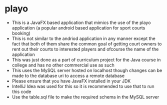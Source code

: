 # playo

- This is a JavaFX based application that mimics the use of the playo application (a popular android based application for sport courts booking)
- This is not similar to the andriod application in any manner except the fact that both of them share the common goal of getting court owners to rent out their courts to interested players and ofcourse the name of the application
- This was just done as a part of curriculum project for the Java course in college and has no other commercial use as such
- This uses the MySQL server hosted on localhost though changes can be made to the database uri to access a remote database
- Please ensure that you have JavaFX installed in your JDK
- IntelliJ Idea was used for this so it is recommended to use that to run this code
- Use the table.sql file to make the required schema in the MySQL server
